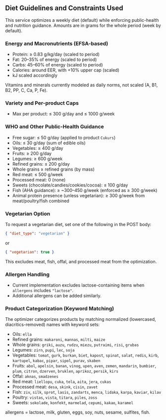 ## Diet Guidelines and Constraints Used

This service optimizes a weekly diet (default) while enforcing public-health and nutrition guidance. Amounts are in grams for the whole period (week by default).

### Energy and Macronutrients (EFSA-based)
- Protein: ≥ 0.83 g/kg/day (scaled to period)
- Fat: 20–35% of energy (scaled to period)
- Carbs: 45–60% of energy (scaled to period)
- Calories: around EER, with +10% upper cap (scaled)
- kJ scaled accordingly

Vitamins and minerals currently modeled as daily norms, not scaled (A, B1, B2, PP, C, Ca, P, Fe).

### Variety and Per-product Caps
- Max per product: ≤ 300 g/day and ≤ 1000 g/week

### WHO and Other Public-Health Guidance
- Free sugar: ≤ 50 g/day (applied to product `Cukurs`)
- Oils: ≤ 30 g/day (sum of edible oils)
- Vegetables: ≥ 400 g/day
- Fruits: ≥ 200 g/day
- Legumes: ≥ 600 g/week
- Refined grains: ≤ 200 g/day
- Whole grains ≥ refined grains (by mass)
- Red meat: ≤ 500 g/week
- Processed meat: 0 (none)
- Sweets (chocolate/candies/cookies/cocoa): ≤ 100 g/day
- Fish (AHA guidance): ≥ ~300–450 g/week (enforced as ≥ 300 g/week)
- Animal protein presence (unless vegetarian): ≥ 300 g/week from meat/poultry/fish combined

### Vegetarian Option
To request a vegetarian diet, set one of the following in the POST body:
```json
{ "diet_type": "vegetarian" }
```
or
```json
{ "vegetarian": true }
```
This excludes meat, fish, offal, and processed meat from the optimization.

### Allergen Handling
- Current implementation excludes lactose-containing items when `allergens` includes `"lactose"`.
- Additional allergens can be added similarly.

### Product Categorization (Keyword Matching)
The optimizer categorizes products by matching normalized (lowercased, diacritics-removed) names with keyword sets:
- Oils: `ella`
- Refined grains: `makaroni`, `mannas`, `milti`, `maize`
- Whole grains: `griki`, `auzu`, `rudzu`, `miezu`, `putraimi`, `risi`, `grubas`
- Legumes: `zirn`, `pupi`, `lec`, `soja`
- Vegetables: `tomat`, `gurk`, `burkan`, `biet`, `kapost`, `spinat`, `salat`, `redis`, `kirb`, `kartupel`, `kabac`, `pipar`, `sipol`, `purav`, `skaben`
- Fruits: `abol`, `apelsin`, `banan`, `vinog`, `upen`, `aven`, `zemen`, `mandarin`, `bumbier`, `plum`, `citron`, `dzerven`, `bruklen`, `aprikoz`, `persik`, `kirs`
- Offal: `aknas`, `smadzenes`
- Red meat: `liellopu`, `cuka`, `tela`, `aita`, `jera`, `cukas`
- Processed meat: `desa`, `skink`, `cisin`, `zavet`
- Fish: `ziv`, `silk`, `sprot`, `lasis`, `zandarts`, `menca`, `lidaka`, `karpa`, `kaviar`, `kilav`
- Poultry: `vistas`, `vista`, `titara`, `piles`, `zoss`
- Sweets: `sokolade`, `konfekt`, `marmelad`, `cepumi`, `kakao`, `karamel`

allergens = lactose, milk, gluten, eggs, soy, nuts, sesame, sulfites, fish.


